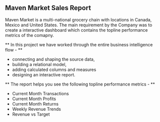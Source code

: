 ## Maven Market Sales Report
Maven Market is a multi-national grocery chain with locations in Canada, Mexico and United States. 
The main requirement by the Company was to create a interactive dashboard which contains the topline performance metrics of the comapny.

** In this project we have worked through the entire business intelligence flow - **
- connecting and shaping the source data, 
- building a relational model, 
- adding calculated columns and measures
- designing an interactive report. 

** The report helps you see the following topline performance metrics - **
- Current Month Transactions
- Current Month Profits
- Current Month Returns
- Weekly Revenue Trends
- Revenue vs Target